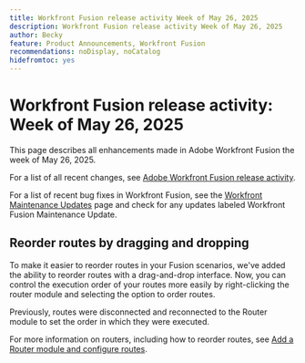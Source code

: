 ```yaml
---
title: Workfront Fusion release activity Week of May 26, 2025
description: Workfront Fusion release activity Week of May 26, 2025
author: Becky
feature: Product Announcements, Workfront Fusion
recommendations: noDisplay, noCatalog
hidefromtoc: yes
---
```

# Workfront Fusion release activity: Week of May 26, 2025

This page describes all enhancements made in Adobe Workfront Fusion the week of May 26, 2025.

For a list of all recent changes, see [Adobe Workfront Fusion release activity](/help/workfront-fusion/fusion-product-releases/fusion-release-activity.md).

For a list of recent bug fixes in Workfront Fusion, see the [Workfront Maintenance Updates](https://experienceleague.adobe.com/en/docs/workfront-known-issues/releases/current-updates) page and check for any updates labeled Workfront Fusion Maintenance Update.

## Reorder routes by dragging and dropping

To make it easier to reorder routes in your Fusion scenarios, we've added the ability to reorder routes with a drag-and-drop interface. Now, you can control the execution order of your routes more easily by right-clicking the router module and selecting the option to order routes.

Previously, routes were disconnected and reconnected to the Router module to set the order in which they were executed.

For more information on routers, including how to reorder routes, see [Add a Router module and configure routes](/help/workfront-fusion/create-scenarios/add-modules/router-module.md).
